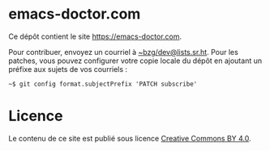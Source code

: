 # emacs-doctor.com

Ce dépôt contient le site https://emacs-doctor.com.

Pour contribuer, envoyez un courriel à
[~bzg/dev@lists.sr.ht](mailto:~bzg/dev@lists.sr.ht).  Pour les
patches, vous pouvez configurer votre copie locale du dépôt en
ajoutant un préfixe aux sujets de vos courriels :

    ~$ git config format.subjectPrefix 'PATCH subscribe'

# Licence

Le contenu de ce site est publié sous licence [Creative Commons BY
4.0](https://creativecommons.org/licenses/by/4.0/).

